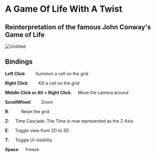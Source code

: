 # A Game Of Life With A Twist

## Reinterpretation of the famous John Conway's Game of Life

![Untitled](https://github.com/NoeBrt/Game-Of-Life-3D/assets/94910317/3752d0c9-c1a4-421e-a076-b108d0435597)

## Bindings

**Left Click**:&nbsp;&nbsp;&nbsp;&nbsp;&nbsp;&nbsp;&nbsp;&nbsp;Summon a cell on the grid

**Right Click**:&nbsp;&nbsp;&nbsp;&nbsp;&nbsp;&nbsp;&nbsp;&nbsp;Kill a cell on the grid

**Middle Click or Alt + Right Click**:  &nbsp;&nbsp;&nbsp;&nbsp;Move the camera around

**ScrollWheel**:&nbsp;&nbsp;&nbsp;&nbsp;&nbsp;&nbsp;&nbsp;&nbsp;Zoom

**R**:&nbsp;&nbsp;&nbsp;&nbsp;&nbsp;&nbsp;&nbsp;&nbsp;&nbsp;&nbsp;Reset the grid

**Z**:                                  &nbsp;&nbsp;&nbsp;&nbsp;Time Cascade: The Time is now represented as the Z-Axis

**E**:                                  &nbsp;&nbsp;&nbsp;&nbsp;Toggle view from 2D to 3D

**T**:                                  &nbsp;&nbsp;&nbsp;&nbsp;Toggle UI visibility

**Space**:                              &nbsp;&nbsp;&nbsp;&nbsp;Freeze

